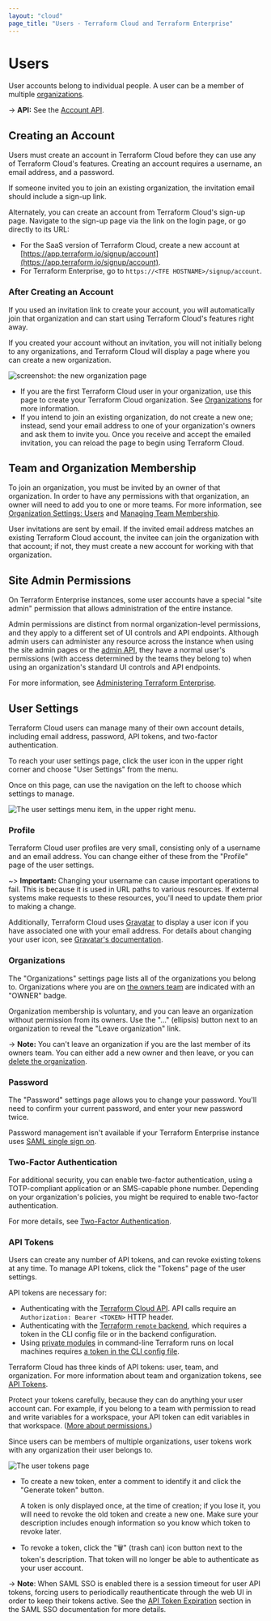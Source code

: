 ```yaml
---
layout: "cloud"
page_title: "Users - Terraform Cloud and Terraform Enterprise"
---
```


[organizations]: ./organizations.html
[teams]: ./teams.html
[invite]: ./organizations.html#users
[owners]: ./teams.html#the-owners-team

# Users

User accounts belong to individual people. A user can be a member of multiple [organizations][].

-> **API:** See the [Account API](../api/account.html).

## Creating an Account

Users must create an account in Terraform Cloud before they can use any of Terraform Cloud's features. Creating an account requires a username, an email address, and a password.

If someone invited you to join an existing organization, the invitation email should include a sign-up link.

Alternately, you can create an account from Terraform Cloud's sign-up page. Navigate to the sign-up page via the link on the login page, or go directly to its URL:

- For the SaaS version of Terraform Cloud, create a new account at [https://app.terraform.io/signup/account](https://app.terraform.io/signup/account).
- For Terraform Enterprise, go to `https://<TFE HOSTNAME>/signup/account`.

### After Creating an Account

If you used an invitation link to create your account, you will automatically join that organization and can start using Terraform Cloud's features right away.

If you created your account without an invitation, you will not initially belong to any organizations, and Terraform Cloud will display a page where you can create a new organization.

![screenshot: the new organization page](./images/org-new.png)

- If you are the first Terraform Cloud user in your organization, use this page to create your Terraform Cloud organization. See [Organizations][] for more information.
- If you intend to join an existing organization, do not create a new one; instead, send your email address to one of your organization's owners and ask them to invite you. Once you receive and accept the emailed invitation, you can reload the page to begin using Terraform Cloud.

## Team and Organization Membership

To join an organization, you must be invited by an owner of that organization. In order to have any permissions with that organization, an owner will need to add you to one or more teams. For more information, see [Organization Settings: Users][invite] and [Managing Team Membership](./teams.html#managing-team-membership).

[permissions-citation]: #intentionally-unused---keep-for-maintainers

User invitations are sent by email. If the invited email address matches an existing Terraform Cloud account, the invitee can join the organization with that account; if not, they must create a new account for working with that organization.

## Site Admin Permissions

On Terraform Enterprise instances, some user accounts have a special "site admin" permission that allows administration of the entire instance.

Admin permissions are distinct from normal organization-level permissions, and they apply to a different set of UI controls and API endpoints. Although admin users can administer any resource across the instance when using the site admin pages or the [admin API](../api/admin/index.html), they have a normal user's permissions (with access determined by the teams they belong to) when using an organization's standard UI controls and API endpoints.

For more information, see [Administering Terraform Enterprise](/docs/enterprise/admin/index.html).

## User Settings

Terraform Cloud users can manage many of their own account details, including email address, password, API tokens, and two-factor authentication.

To reach your user settings page, click the user icon in the upper right corner and choose "User Settings" from the menu.

Once on this page, can use the navigation on the left to choose which settings to manage.

![The user settings menu item, in the upper right menu.](./images/user-settings.png)

### Profile

Terraform Cloud user profiles are very small, consisting only of a username and an email address. You can change either of these from the "Profile" page of the user settings.

~> **Important:** Changing your username can cause important operations to fail. This is because it is used in URL paths to various resources. If external systems make requests to these resources, you'll need to update them prior to making a change.

Additionally, Terraform Cloud uses [Gravatar](http://en.gravatar.com) to display a user icon if you have associated one with your email address. For details about changing your user icon, see [Gravatar's documentation](http://en.gravatar.com/support/).

### Organizations

The "Organizations" settings page lists all of the organizations you belong to. Organizations where you are on [the owners team][owners] are indicated with an "OWNER" badge.

Organization membership is voluntary, and you can leave an organization without permission from its owners. Use the "..." (ellipsis) button next to an organization to reveal the "Leave organization" link.

-> **Note:** You can't leave an organization if you are the last member of its owners team. You can either add a new owner and then leave, or you can [delete the organization](./organizations.html#general).

### Password

The "Password" settings page allows you to change your password. You'll need to confirm your current password, and enter your new password twice.

Password management isn't available if your Terraform Enterprise instance uses [SAML single sign on](/docs/enterprise/saml/index.html).

### Two-Factor Authentication

For additional security, you can enable two-factor authentication, using a TOTP-compliant application or an SMS-capable phone number. Depending on your organization's policies, you might be required to enable two-factor authentication.

For more details, see [Two-Factor Authentication](./2fa.html).

### API Tokens

Users can create any number of API tokens, and can revoke existing tokens at any time. To manage API tokens, click the "Tokens" page of the user settings.

API tokens are necessary for:

- Authenticating with the [Terraform Cloud API](../api/index.html). API calls require an `Authorization: Bearer <TOKEN>` HTTP header.
- Authenticating with the [Terraform `remote` backend](/docs/language/settings/backends/remote.html), which requires a token in the CLI config file or in the backend configuration.
- Using [private modules](../registry/using.html) in command-line Terraform runs on local machines requires [a token in the CLI config file](../registry/using.html#configuration).

Terraform Cloud has three kinds of API tokens: user, team, and organization. For more information about team and organization tokens, see [API Tokens](./api-tokens.html).

Protect your tokens carefully, because they can do anything your user account can. For example, if you belong to a team with permission to read and write variables for a workspace, your API token can edit variables in that workspace. ([More about permissions.](/docs/cloud/users-teams-organizations/permissions.html))

[permissions-citation]: #intentionally-unused---keep-for-maintainers

Since users can be members of multiple organizations, user tokens work with any organization their user belongs to.

![The user tokens page](./images/user-tokens.png)

- To create a new token, enter a comment to identify it and click the "Generate token" button.

    A token is only displayed once, at the time of creation; if you lose it, you will need to revoke the old token and create a new one. Make sure your description includes enough information so you know which token to revoke later.
- To revoke a token, click the "🗑" (trash can) icon button next to the token's description. That token will no longer be able to authenticate as your user account.

-> **Note**: When SAML SSO is enabled there is a session timeout for user API tokens, forcing users to periodically reauthenticate through the web UI in order to keep their tokens active. See the [API Token Expiration](/docs/enterprise/saml/login.html#api-token-expiration) section in the SAML SSO documentation for more details.
